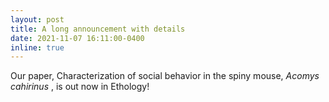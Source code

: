 ```yaml
---
layout: post
title: A long announcement with details
date: 2021-11-07 16:11:00-0400
inline: true
---
```


Our paper, Characterization of social behavior in the spiny mouse, <i> Acomys cahirinus </i>, is out now in Ethology!
